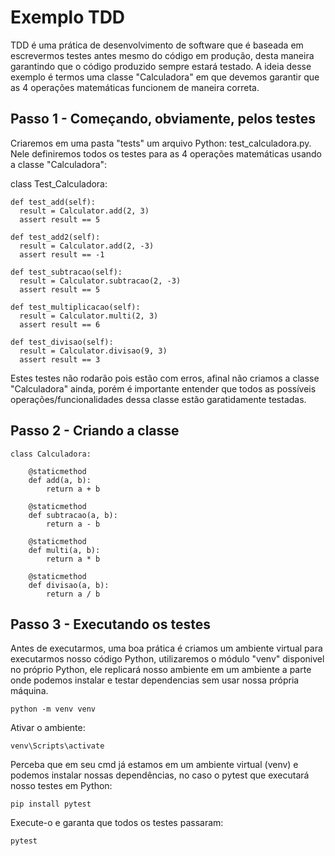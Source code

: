 # Exemplo TDD

TDD é uma prática de desenvolvimento de software que é baseada em escrevermos testes antes mesmo do código em produção, desta maneira garantindo que o código produzido sempre estará testado.
A ideia desse exemplo é termos uma classe "Calculadora" em que devemos garantir que as 4 operações matemáticas funcionem de maneira correta.

## Passo 1 - Começando, obviamente, pelos testes

Criaremos em uma pasta "tests" um arquivo Python: test_calculadora.py. Nele definiremos todos os testes para as 4 operações matemáticas usando a classe "Calculadora":

class Test_Calculadora:
  ```
  def test_add(self):
    result = Calculator.add(2, 3)
    assert result == 5
    
  def test_add2(self):
    result = Calculator.add(2, -3)
    assert result == -1

  def test_subtracao(self):
    result = Calculator.subtracao(2, -3)
    assert result == 5

  def test_multiplicacao(self):
    result = Calculator.multi(2, 3)
    assert result == 6

  def test_divisao(self):
    result = Calculator.divisao(9, 3)
    assert result == 3
  ```
Estes testes não rodarão pois estão com erros, afinal não criamos a classe "Calculadora" ainda, porém é importante entender que todos as possíveis operações/funcionalidades dessa classe estão garatidamente testadas.

## Passo 2 - Criando a classe
  ```
  class Calculadora:
      
      @staticmethod
      def add(a, b):
          return a + b

      @staticmethod
      def subtracao(a, b):
          return a - b

      @staticmethod
      def multi(a, b):
          return a * b

      @staticmethod
      def divisao(a, b):
          return a / b
  ```
## Passo 3 - Executando os testes
Antes de executarmos, uma boa prática é criamos um ambiente virtual para executarmos nosso código Python, utilizaremos o módulo "venv" disponivel no próprio Python, ele replicará nosso ambiente em um ambiente a parte onde podemos instalar e testar dependencias sem usar nossa própria máquina.
  ```
  python -m venv venv
  ```
Ativar o ambiente:
  ```
  venv\Scripts\activate
  ```

Perceba que em seu cmd já estamos em um ambiente virtual (venv) e podemos instalar nossas dependências, no caso o pytest que executará nosso testes em Python:
  ```
  pip install pytest
  ```
Execute-o e garanta que todos os testes passaram:
  ```
  pytest
  ```


